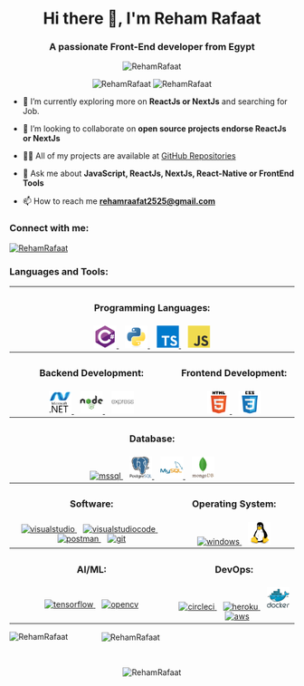 <h1 align="center">Hi there 👋, I'm Reham Rafaat</h1>
<h3 align="center">A passionate Front-End developer from Egypt</h3> 

<!--<img width="350" align="right" src="https://gist.githubusercontent.com/Abanob-Ashraf/dd294306ccb3853939d43b27e09c4ce5/raw/7a8c4ef31522ae6a161d836a28bc641373753c05/Abanob-Ashraf.gif" alt="RehamRafaat" />!-->

<p align="center"> 
    <img src="https://komarev.com/ghpvc/?username=RehamRafaat&label=Profile%20views&color=0e75b6&style=flat" alt="RehamRafaat" /> 
</p> 

<p align="center">  
    <img src="https://img.shields.io/badge/Software-Engineer-purple" alt="RehamRafaat" />
    <img src="https://img.shields.io/badge/BackEnd-Enthusiast-blue" alt="RehamRafaat" /> 
</p>

- 🌱 I’m currently exploring more on **ReactJs or NextJs** and searching for Job.

- 👯 I’m looking to collaborate on **open source projects endorse ReactJs or NextJs**

- 👨‍💻 All of my projects are available at [GitHub Repositories](https://github.com/RehamRafaat?tab=repositories)

- 💬 Ask me about **JavaScript, ReactJs, NextJs, React-Native or FrontEnd Tools**

- 📫 How to reach me **rehamraafat2525@gmail.com**

<h3 align="left">Connect with me:</h3>
<p align="left">
    <a href="https://www.linkedin.com/in/reham-raafat-shoukry/" target="_blank" rel="noreferrer">
        <img src="https://raw.githubusercontent.com/rahuldkjain/github-profile-readme-generator/master/src/images/icons/Social/linked-in-alt.svg" alt="RehamRafaat" width="40" height="40" />
    </a>
</p>

<!-- <h3 align="left">Languages and Tools:</h3>
    <ul>
        <li>
            <h4 align="left">Programming Languages:</h4>
            <p align="left">
                <a href="https://www.w3schools.com/cs/" target="_blank" rel="noreferrer"> 
                    <img src="https://raw.githubusercontent.com/devicons/devicon/master/icons/csharp/csharp-original.svg" alt="csharp" width="40" height="40"/> 
                </a>
                &nbsp;&nbsp;
                <a href="https://www.python.org" target="_blank" rel="noreferrer"> 
                    <img src="https://raw.githubusercontent.com/devicons/devicon/master/icons/python/python-original.svg" alt="python" width="40" height="40"/> 
                </a>
                &nbsp;&nbsp;
                <a href="https://www.typescriptlang.org/" target="_blank" rel="noreferrer"> 
                    <img src="https://raw.githubusercontent.com/devicons/devicon/master/icons/typescript/typescript-original.svg" alt="typescript" width="40" height="40"/> 
                </a>
                &nbsp;&nbsp;
                <a href="https://developer.mozilla.org/en-US/docs/Web/JavaScript" target="_blank" rel="noreferrer">
                    <img src="https://raw.githubusercontent.com/devicons/devicon/master/icons/javascript/javascript-original.svg" alt="javascript" width="40" height="40"/> 
                </a>
            </p>
        </li>
        <li>
            <h4 align="left">Backend Development:</h4>
            <p align="left">
                <a href="https://dotnet.microsoft.com/" target="_blank" rel="noreferrer"> 
                    <img src="https://raw.githubusercontent.com/devicons/devicon/master/icons/dot-net/dot-net-original-wordmark.svg" alt="dotnet" width="40" height="40"/>
                </a>
                &nbsp;&nbsp;
                <a href="https://nodejs.org" target="_blank" rel="noreferrer">
                    <img src="https://raw.githubusercontent.com/devicons/devicon/master/icons/nodejs/nodejs-original-wordmark.svg" alt="nodejs" width="40" height="40"/> 
                </a>
                &nbsp;&nbsp;
                <a href="https://expressjs.com" target="_blank" rel="noreferrer">
                    <img src="https://raw.githubusercontent.com/devicons/devicon/master/icons/express/express-original-wordmark.svg" alt="express" width="40" height="40"/> 
                </a> 
            </p>
        </li>
        <li>
            <h4 align="left">Database:</h4>
            <p align="left">
                <a href="https://www.microsoft.com/en-us/sql-server" target="_blank" rel="noreferrer"> 
                    <img src="https://www.svgrepo.com/show/303229/microsoft-sql-server-logo.svg" alt="mssql" width="40" height="40"/> 
                </a>
                &nbsp;&nbsp;
                <a href="https://www.postgresql.org" target="_blank" rel="noreferrer"> 
                    <img src="https://raw.githubusercontent.com/devicons/devicon/master/icons/postgresql/postgresql-original-wordmark.svg" alt="postgresql" width="40" height="40"/> 
                </a>
                &nbsp;&nbsp;
                <a href="https://www.mysql.com/" target="_blank" rel="noreferrer"> 
                    <img src="https://raw.githubusercontent.com/devicons/devicon/master/icons/mysql/mysql-original-wordmark.svg" alt="mysql" width="40" height="40"/> 
                </a>
                &nbsp;&nbsp;
                <a href="https://www.mongodb.com/" target="_blank" rel="noreferrer"> 
                    <img src="https://raw.githubusercontent.com/devicons/devicon/master/icons/mongodb/mongodb-original-wordmark.svg" alt="mongodb" width="40" height="40"/> 
                </a>
            </p>
        </li>
        <li>
            <h4 align="left">Frontend Development:</h4>
            <p align="left">
                <a href="https://www.w3.org/html/" target="_blank" rel="noreferrer">
                    <img src="https://raw.githubusercontent.com/devicons/devicon/master/icons/html5/html5-original-wordmark.svg" alt="html5" width="40" height="40"/> 
                </a>
                &nbsp;&nbsp;
                <a href="https://www.w3schools.com/css/" target="_blank" rel="noreferrer">
                    <img src="https://raw.githubusercontent.com/devicons/devicon/master/icons/css3/css3-original-wordmark.svg" alt="css3" width="40" height="40"/> 
                </a> 
            </p>
        </li>
        <li>
            <h4 align="left">AI/ML:</h4>
            <p align="left">
                <a href="https://www.tensorflow.org" target="_blank" rel="noreferrer"> 
                    <img src="https://www.vectorlogo.zone/logos/tensorflow/tensorflow-icon.svg" alt="tensorflow" width="40" height="40"/> 
                </a> 
                &nbsp;&nbsp;
                <a href="https://opencv.org/" target="_blank" rel="noreferrer"> 
                    <img src="https://www.vectorlogo.zone/logos/opencv/opencv-icon.svg" alt="opencv" width="40" height="40"/> 
                </a>  
            </p>
        </li>
        <li>
            <h4 align="left">DevOps:</h4>
            <p align="left"> 
                <a href="https://circleci.com" target="_blank" rel="noreferrer"> 
                    <img src="https://www.vectorlogo.zone/logos/circleci/circleci-icon.svg" alt="circleci" width="40" height="40" /> 
                </a>
                &nbsp;&nbsp;
                <a href="https://heroku.com" target="_blank" rel="noreferrer">
                    <img src="https://www.vectorlogo.zone/logos/heroku/heroku-icon.svg" alt="heroku" width="40" height="40" /> 
                </a>
                &nbsp;&nbsp;
                <a href="https://www.docker.com/" target="_blank" rel="noreferrer">
                    <img src="https://raw.githubusercontent.com/devicons/devicon/master/icons/docker/docker-original-wordmark.svg" alt="docker" width="40" height="40" /> 
                </a>
                &nbsp;&nbsp;
                <a href="https://aws.amazon.com" target="_blank" rel="noreferrer">
                    <img src="https://gist.githubusercontent.com/Abanob-Ashraf/dd294306ccb3853939d43b27e09c4ce5/raw/56cbf56c42de3160bec54356307b6c7d040eeaea/Amazon_Web_Servicespng.png" alt="aws" width="40" height="40" /> 
                </a>
            </p>
        </li>
        <li>
            <h4 align="left">Software</h4>
            <p align="left">
                <a href="https://visualstudio.microsoft.com/" target="_blank" rel="noreferrer"> 
                    <img src="https://gist.githubusercontent.com/Abanob-Ashraf/dd294306ccb3853939d43b27e09c4ce5/raw/7002ab9499b1c0130ffe4d9ba6afbaede06b15bc/Visual_Studio.png" alt="visualstudio" width="40" height="40"/> 
                </a> 
                &nbsp;&nbsp;
                <a href="https://code.visualstudio.com/" target="_blank" rel="noreferrer"> 
                    <img src="https://gist.githubusercontent.com/Abanob-Ashraf/dd294306ccb3853939d43b27e09c4ce5/raw/7002ab9499b1c0130ffe4d9ba6afbaede06b15bc/visual_studio_code.png" alt="visualstudiocode" width="40" height="40"/> 
                </a> 
                &nbsp;&nbsp;
                <a href="https://postman.com" target="_blank" rel="noreferrer"> 
                    <img src="https://www.vectorlogo.zone/logos/getpostman/getpostman-icon.svg" alt="postman" width="40" height="40"/> 
                </a> 
                &nbsp;&nbsp;
                <a href="https://git-scm.com/" target="_blank" rel="noreferrer"> 
                    <img src="https://www.vectorlogo.zone/logos/git-scm/git-scm-icon.svg" alt="git" width="40" height="40"/> 
                </a>
            </p>
        </li>
        <li>
            <h4 align="left">OS:</h4>
            <p align="left">
                <a href="https://www.microsoft.com/en-us/windows" target="_blank" rel="noreferrer"> 
                    <img src="https://gist.githubusercontent.com/Abanob-Ashraf/dd294306ccb3853939d43b27e09c4ce5/raw/74b397c03305e112e1e65d243dbd87ab7526ce34/system-windows.png" alt="windows" width="40" height="40"/> 
                </a> 
                &nbsp;&nbsp;
                <a href="https://www.linux.org/" target="_blank" rel="noreferrer"> 
                    <img src="https://raw.githubusercontent.com/devicons/devicon/master/icons/linux/linux-original.svg" alt="linux" width="40" height="40"/> 
                </a>   
            </p>
        </li>
    </ul>
</p> -->

<h3 align="left">Languages and Tools:</h3>
<table align="center">
    <tr>
        <th colspan="2"> 
            <h3 align="center"> Programming Languages: </h3> 
        </th>
    </tr>
    <tr>
        <td colspan="2" align="center"> 
            <a href="https://www.w3schools.com/cs/" target="_blank" rel="noreferrer"> 
                <img src="https://raw.githubusercontent.com/devicons/devicon/master/icons/csharp/csharp-original.svg" alt="csharp" width="40" height="40"/> 
            </a>
            &nbsp;&nbsp;
            <a href="https://www.python.org" target="_blank" rel="noreferrer"> 
                <img src="https://raw.githubusercontent.com/devicons/devicon/master/icons/python/python-original.svg" alt="python" width="40" height="40"/> 
            </a>
            &nbsp;&nbsp;
            <a href="https://www.typescriptlang.org/" target="_blank" rel="noreferrer"> 
                <img src="https://raw.githubusercontent.com/devicons/devicon/master/icons/typescript/typescript-original.svg" alt="typescript" width="40" height="40"/> 
            </a>
            &nbsp;&nbsp;
            <a href="https://developer.mozilla.org/en-US/docs/Web/JavaScript" target="_blank" rel="noreferrer">
                <img src="https://raw.githubusercontent.com/devicons/devicon/master/icons/javascript/javascript-original.svg" alt="javascript" width="40" height="40"/> 
            </a>
        </td>
    </tr>
    <tr>
        <th> 
            <h3 align="center"> Backend Development: </h3> 
        </th>
        <th> 
            <h3 align="center"> Frontend Development: </h3> 
        </th>
    </tr>
    <tr>
        <td align="center"> 
            <a href="https://dotnet.microsoft.com/" target="_blank" rel="noreferrer"> 
                <img src="https://raw.githubusercontent.com/devicons/devicon/master/icons/dot-net/dot-net-original-wordmark.svg" alt="dotnet" width="40" height="40"/>
            </a>
            &nbsp;&nbsp;
            <a href="https://nodejs.org" target="_blank" rel="noreferrer">
                <img src="https://raw.githubusercontent.com/devicons/devicon/master/icons/nodejs/nodejs-original-wordmark.svg" alt="nodejs" width="40" height="40"/> 
            </a>
            &nbsp;&nbsp;
            <a href="https://expressjs.com" target="_blank" rel="noreferrer">
                <img src="https://raw.githubusercontent.com/devicons/devicon/master/icons/express/express-original-wordmark.svg" alt="express" width="40" height="40"/> 
            </a>
        </td>
        <td align="center"> 
            <a href="https://www.w3.org/html/" target="_blank" rel="noreferrer">
                <img src="https://raw.githubusercontent.com/devicons/devicon/master/icons/html5/html5-original-wordmark.svg" alt="html5" width="40" height="40"/> 
            </a>
            &nbsp;&nbsp;
            <a href="https://www.w3schools.com/css/" target="_blank" rel="noreferrer">
                <img src="https://raw.githubusercontent.com/devicons/devicon/master/icons/css3/css3-original-wordmark.svg" alt="css3" width="40" height="40"/> 
            </a>
        </td>
    </tr>
    <tr>
        <th colspan="2"> 
            <h3 align="center"> Database: </h3> 
        </th>
    </tr>
    <tr>
        <td colspan="2" align="center">
            <a href="https://www.microsoft.com/en-us/sql-server" target="_blank" rel="noreferrer"> 
                <img src="https://www.svgrepo.com/show/303229/microsoft-sql-server-logo.svg" alt="mssql" width="40" height="40"/> 
            </a>
            &nbsp;&nbsp;
            <a href="https://www.postgresql.org" target="_blank" rel="noreferrer"> 
                <img src="https://raw.githubusercontent.com/devicons/devicon/master/icons/postgresql/postgresql-original-wordmark.svg" alt="postgresql" width="40" height="40"/> 
            </a>
            &nbsp;&nbsp;
            <a href="https://www.mysql.com/" target="_blank" rel="noreferrer"> 
                <img src="https://raw.githubusercontent.com/devicons/devicon/master/icons/mysql/mysql-original-wordmark.svg" alt="mysql" width="40" height="40"/> 
            </a>
            &nbsp;&nbsp;
            <a href="https://www.mongodb.com/" target="_blank" rel="noreferrer"> 
                <img src="https://raw.githubusercontent.com/devicons/devicon/master/icons/mongodb/mongodb-original-wordmark.svg" alt="mongodb" width="40" height="40"/> 
            </a>
        </td>
    </tr>
    <tr>
        <th> 
            <h3 align="center"> Software: </h3> 
        </th>
        <th> 
            <h3 align="center"> Operating System: </h3> 
        </th>
    </tr>
    <tr>
        <td align="center">
            <a href="https://visualstudio.microsoft.com/" target="_blank" rel="noreferrer"> 
                <img src="https://gist.githubusercontent.com/Abanob-Ashraf/dd294306ccb3853939d43b27e09c4ce5/raw/7002ab9499b1c0130ffe4d9ba6afbaede06b15bc/Visual_Studio.png" alt="visualstudio" width="40" height="40"/> 
            </a> 
            &nbsp;&nbsp;
            <a href="https://code.visualstudio.com/" target="_blank" rel="noreferrer"> 
                <img src="https://gist.githubusercontent.com/Abanob-Ashraf/dd294306ccb3853939d43b27e09c4ce5/raw/7002ab9499b1c0130ffe4d9ba6afbaede06b15bc/visual_studio_code.png" alt="visualstudiocode" width="40" height="40"/> 
            </a> 
            &nbsp;&nbsp;
            <a href="https://postman.com" target="_blank" rel="noreferrer"> 
                <img src="https://www.vectorlogo.zone/logos/getpostman/getpostman-icon.svg" alt="postman" width="40" height="40"/> 
            </a> 
            &nbsp;&nbsp;
            <a href="https://git-scm.com/" target="_blank" rel="noreferrer"> 
                <img src="https://www.vectorlogo.zone/logos/git-scm/git-scm-icon.svg" alt="git" width="40" height="40"/> 
            </a>
        </td>
        <td align="center">
            <a href="https://www.microsoft.com/en-us/windows" target="_blank" rel="noreferrer"> 
                <img src="https://gist.githubusercontent.com/Abanob-Ashraf/dd294306ccb3853939d43b27e09c4ce5/raw/74b397c03305e112e1e65d243dbd87ab7526ce34/system-windows.png" alt="windows" width="40" height="40"/> 
            </a> 
            &nbsp;&nbsp;
            <a href="https://www.linux.org/" target="_blank" rel="noreferrer"> 
                <img src="https://raw.githubusercontent.com/devicons/devicon/master/icons/linux/linux-original.svg" alt="linux" width="40" height="40"/> 
            </a>
        </td>
    </tr>
    <tr>
        <th> 
            <h3 align="center"> AI/ML: </h3> 
        </th>
        <th> 
            <h3 align="center"> DevOps: </h3> 
        </th>
    </tr>
    <tr>
        <td align="center">
            <a href="https://www.tensorflow.org" target="_blank" rel="noreferrer"> 
                <img src="https://www.vectorlogo.zone/logos/tensorflow/tensorflow-icon.svg" alt="tensorflow" width="40" height="40"/> 
            </a> 
            &nbsp;&nbsp;
            <a href="https://opencv.org/" target="_blank" rel="noreferrer"> 
                <img src="https://www.vectorlogo.zone/logos/opencv/opencv-icon.svg" alt="opencv" width="40" height="40"/> 
            </a>
        </td>
        <td align="center">
            <a href="https://circleci.com" target="_blank" rel="noreferrer"> 
                <img src="https://www.vectorlogo.zone/logos/circleci/circleci-icon.svg" alt="circleci" width="40" height="40" /> 
            </a>
            &nbsp;&nbsp;
            <a href="https://heroku.com" target="_blank" rel="noreferrer">
                <img src="https://www.vectorlogo.zone/logos/heroku/heroku-icon.svg" alt="heroku" width="40" height="40" /> 
            </a>
            &nbsp;&nbsp;
            <a href="https://www.docker.com/" target="_blank" rel="noreferrer">
                <img src="https://raw.githubusercontent.com/devicons/devicon/master/icons/docker/docker-original-wordmark.svg" alt="docker" width="40" height="40" /> 
            </a>
            &nbsp;&nbsp;
            <a href="https://aws.amazon.com" target="_blank" rel="noreferrer">
                <img src="https://gist.githubusercontent.com/Abanob-Ashraf/dd294306ccb3853939d43b27e09c4ce5/raw/56cbf56c42de3160bec54356307b6c7d040eeaea/Amazon_Web_Servicespng.png" alt="aws" width="40" height="40" /> 
            </a>
        </td>
    </tr>
</table>
<p>
    <img align="left" src="https://github-readme-stats.vercel.app/api/top-langs?username=RehamRafaat&theme=github_dark&show_icons=true&locale=en&layout=compact" alt="RehamRafaat" />
</p>

<p>&nbsp;&nbsp;&nbsp;&nbsp;&nbsp;&nbsp;&nbsp;&nbsp;&nbsp;&nbsp;&nbsp;&nbsp;&nbsp;&nbsp;
    <img align="center" src="https://github-readme-stats.vercel.app/api?username=RehamRafaat&theme=github_dark&show_icons=true&locale=en" alt="RehamRafaat" />
</p>

<br>

<p align="center">
    <img src="https://github-readme-streak-stats.herokuapp.com/?user=RehamRafaat&theme=github_dark&" alt="RehamRafaat" />
</p>

